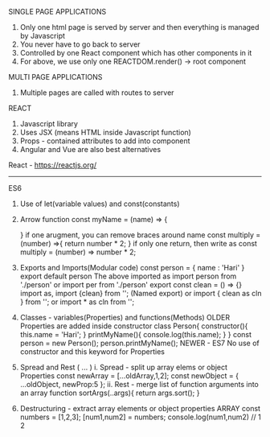 SINGLE PAGE APPLICATIONS
1. Only one html page is served by server and then everything is managed by Javascript
2. You never have to go back to server
3. Controlled by one React component which has other components in it
4. For above, we use only one REACTDOM.render() -> root component

MULTI PAGE APPLICATIONS
1. Multiple pages are called with routes to server

REACT
1. Javascript library
2. Uses JSX (means HTML inside Javascript function)
3. Props - contained attributes to add into component
4. Angular and Vue are also best alternatives

React -  https://reactjs.org/

-------------------------------------------------------------------------------------
ES6
1. Use of let(variable values) and const(constants)
2. Arrow function
    const myName = (name) => {

    }
    if one arugment, you can remove braces around name
    const multiply = (number) =>{
        return number * 2;
    }
    if only one return, then write as const multiply = (number) => number * 2;
3. Exports and Imports(Modular code)
    const person = {
        name : 'Hari'
    }
    export default person
    The above imported as import person from './person' or import per from './person'
    export const clean = () => {}
    import as, import {clean} from ''; (Named export)
    or import { clean as cln } from '';
    or import * as cln from '';
4. Classes - variables(Properties) and functions(Methods)
    OLDER 
    Properties are added inside constructor
    class Person{
        constructor(){
            this.name = 'Hari';
        }
        printMyName(){
            console.log(this.name);
        }
    }
    const person = new Person();
    person.printMyName();
    NEWER - ES7
    No use of constructor and this keyword for Properties
5. Spread and Rest ( ... )
    i. Spread - split up array elems or object Properties
        const newArray = [...oldArray,1,2];
        const newObject = { ...oldObject, newProp:5 };
    ii. Rest - merge list of function arguments into an array
        function sortArgs(..args){
            return args.sort();
        }
6. Destructuring - extract array elements or object properties
    ARRAY
    const numbers = [1,2,3];
    [num1,num2] = numbers;
    console.log(num1,num2) // 1 2
    

